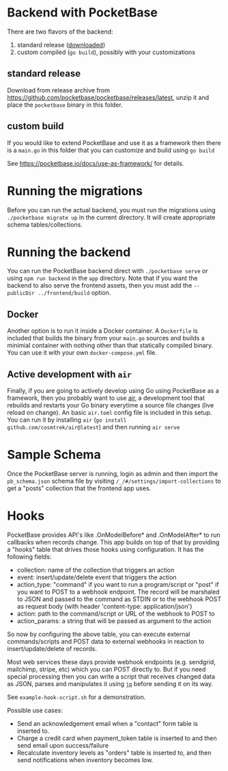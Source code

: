 # Backend with PocketBase

There are two flavors of the backend:

1. standard release ([downloaded](https://ms-cp.office2.spinspire.com))
2. custom compiled (`go build`), possibly with your customizations

## standard release

Download from release archive from https://github.com/pocketbase/pocketbase/releases/latest, unzip it and place the `pocketbase`
binary in this folder.

## custom build

If you would like to extend PocketBase and use it as a framework
then there is a `main.go` in this folder that you can customize
and build using `go build`

See https://pocketbase.io/docs/use-as-framework/ for details.

# Running the migrations

Before you can run the actual backend, you must run the migrations using `./pocketbase migrate up` in the current directory. It will create appropriate
schema tables/collections.

# Running the backend

You can run the PocketBase backend direct with `./pocketbase serve`
or using `npm run backend` in the `app` directory. Note that if you
want the backend to also serve the frontend assets, then you must
add the `--publicDir ../frontend/build` option.

## Docker

Another option is to run it inside a Docker container. A `Dockerfile`
is included that builds the binary from your `main.go` sources and
builds a minimial container with nothing other than that statically
compiled binary. You can use it with your own `docker-compose.yml`
file.

## Active development with `air`

Finally, if you are going to actively develop using Go using PocketBase
as a framework, then you probably want to use [air](https://github.com/cosmtrek/air), a development tool that rebuilds and restarts your Go binary
everytime a source file changes (live reload on change). An basic
`air.toml` config file is included in this setup. You can run it
by installing `air` (`go install github.com/cosmtrek/air@latest`)
and then running `air serve`

# Sample Schema

Once the PocketBase server is running, login as admin and then
import the `pb_schema.json` schema file by visiting
`/_/#/settings/import-collections` to get a "posts" collection
that the frontend app uses.

# Hooks

PocketBase provides API's like .OnModelBefore* and .OnModelAfter* to run
callbacks when records change. This app builds on top of that by providing
a "hooks" table that drives those hooks using configuration. It has the
following fields:

- collection: name of the collection that triggers an action
- event: insert/update/delete event that triggers the action
- action_type: "command" if you want to run a program/script or "post" if
  you want to POST to a webhook endpoint. The record will be marshaled to
  JSON and passed to the command as STDIN or to the webhook POST as
  request body (with header 'content-type: application/json')
- action: path to the command/script or URL of the webhook to POST to
- action_params: a string that will be passed as argument to the action

So now by configuring the above table, you can execute external commands/scripts
and POST data to external webhooks in reaction to insert/update/delete of
records.

Most web services these days provide webhook endpoints (e.g. sendgrid, mailchimp, stripe, etc) which you can POST directly to. But if you need special
processing then you can write a script that receives changed data as JSON, parses and manipulates it using [`jq`](https://github.com/stedolan/jq) before
sending it on its way.

See `example-hook-script.sh` for a demonstration.

Possible use cases:

- Send an acknowledgement email when a "contact" form table is inserted to.
- Charge a credit card when payment_token table is inserted to and then
  send email upon success/failure
- Recalculate inventory levels as "orders" table is inserted to, and then
  send notifications when inventory becomes low.
